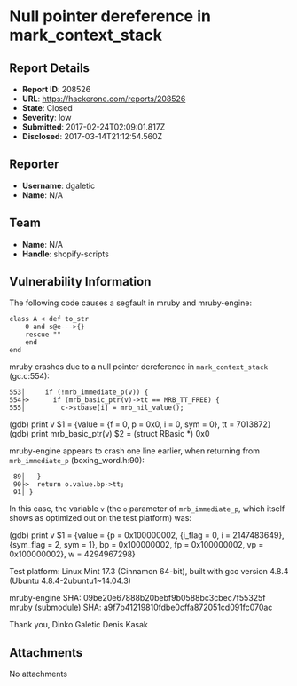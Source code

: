 # Null pointer dereference in mark_context_stack

## Report Details
- **Report ID**: 208526
- **URL**: https://hackerone.com/reports/208526
- **State**: Closed
- **Severity**: low
- **Submitted**: 2017-02-24T02:09:01.817Z
- **Disclosed**: 2017-03-14T21:12:54.560Z

## Reporter
- **Username**: dgaletic
- **Name**: N/A

## Team
- **Name**: N/A
- **Handle**: shopify-scripts

## Vulnerability Information
The following code causes a segfault in mruby and mruby-engine:

    class A < def to_str
        0 and s@e--->{}
        rescue ""
        end
    end

mruby crashes due to a null pointer dereference in `mark_context_stack` (gc.c:554):

    553│     if (!mrb_immediate_p(v)) {
    554├>      if (mrb_basic_ptr(v)->tt == MRB_TT_FREE) {
    555│         c->stbase[i] = mrb_nil_value();

(gdb) print v
$1 = {value = {f = 0, p = 0x0, i = 0, sym = 0}, tt = 7013872}
(gdb) print mrb_basic_ptr(v)
$2 = (struct RBasic *) 0x0

mruby-engine appears to crash one line earlier, when returning from `mrb_immediate_p` (boxing_word.h:90):

     89│   }
     90├>  return o.value.bp->tt;
     91│ }
     
In this case, the variable `v` (the `o` parameter of `mrb_immediate_p`, which itself shows as optimized out on the test platform) was:

(gdb) print v
$1 = {value = {p = 0x100000002, {i_flag = 0, i = 2147483649}, {sym_flag = 2, sym = 1}, 
bp = 0x100000002, fp = 0x100000002, vp = 0x100000002}, w = 4294967298}

 
Test platform:
Linux Mint 17.3 (Cinnamon 64-bit), built with gcc version 4.8.4 (Ubuntu 4.8.4-2ubuntu1~14.04.3)

mruby-engine SHA:  09be20e67888b20bebf9b0588bc3cbec7f55325f
mruby (submodule) SHA: a9f7b41219810fdbe0cffa872051cd091fc070ac

Thank you,
Dinko Galetic
Denis Kasak 

## Attachments
No attachments
